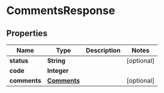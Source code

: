 
# CommentsResponse

## Properties
Name | Type | Description | Notes
------------ | ------------- | ------------- | -------------
**status** | **String** |  |  [optional]
**code** | **Integer** |  | 
**comments** | [**Comments**](Comments.md) |  |  [optional]



